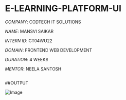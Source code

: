 # E-LEARNING-PLATFORM-UI

*COMPANY*: CODTECH IT SOLUTIONS

*NAME*: MANSVI SAIKAR

*INTERN ID*: CT04WU22 

*DOMAIN*: FRONTEND WEB DEVELOPMENT

*DURATION*: 4 WEEKS

*MENTOR*: NEELA SANTOSH

##

##OUTPUT

![Image](https://github.com/user-attachments/assets/465e17bf-c51c-4d73-ba6b-c5369b3f3284)

